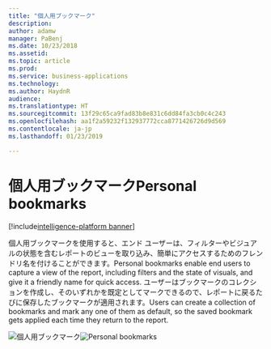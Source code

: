```yaml
---
title: "個人用ブックマーク"
description: 
author: adamw
manager: PaBenj
ms.date: 10/23/2018
ms.assetid: 
ms.topic: article
ms.prod: 
ms.service: business-applications
ms.technology: 
ms.author: HaydnR
audience: 
ms.translationtype: HT
ms.sourcegitcommit: 13f29c65ca9fad83b8e831c6dd84fa3cb0c4c243
ms.openlocfilehash: aa1f2a59232f132937772cca8771426726d9d569
ms.contentlocale: ja-jp
ms.lasthandoff: 01/23/2019

---
```

# <a name="personal-bookmarks"></a><span data-ttu-id="34e1d-102">個人用ブックマーク</span><span class="sxs-lookup"><span data-stu-id="34e1d-102">Personal bookmarks</span></span>

[!include[intelligence-platform banner](../../includes/intelligence-platform.md)]

<span data-ttu-id="34e1d-103">個人用ブックマークを使用すると、エンド ユーザーは、フィルターやビジュアルの状態を含むレポートのビューを取り込み、簡単にアクセスするためのフレンドリ名を付けることができます。</span><span class="sxs-lookup"><span data-stu-id="34e1d-103">Personal bookmarks enable end users to capture a view of the report, including filters and the state of visuals, and give it a friendly name for quick access.</span></span> <span data-ttu-id="34e1d-104">ユーザーはブックマークのコレクションを作成し、そのいずれかを既定としてマークできるので、レポートに戻るたびに保存したブックマークが適用されます。</span><span class="sxs-lookup"><span data-stu-id="34e1d-104">Users can create a collection of bookmarks and mark any one of them as default, so the saved bookmark gets applied each time they return to the report.</span></span>

<span data-ttu-id="34e1d-105">![個人用ブックマーク](media/personal-bookmarks.jpg "個人用ブックマーク")</span><span class="sxs-lookup"><span data-stu-id="34e1d-105">![Personal bookmarks](media/personal-bookmarks.jpg "Personal bookmarks")</span></span>

